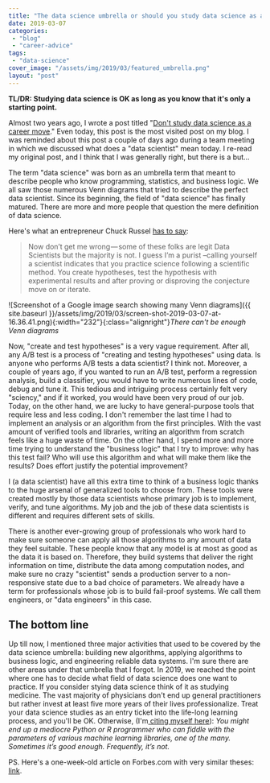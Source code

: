 ```yaml
---
title: "The data science umbrella or should you study data science as a career move (the 2019 edition)?"
date: 2019-03-07
categories: 
 - "blog"
 - "career-advice"
tags: 
 - "data-science"
cover_image: "/assets/img/2019/03/featured_umbrella.png"
layout: "post"
---
```


**TL/DR: Studying data science is OK as long as you know that it's only a starting point.**

Almost two years ago, I wrote a post titled "[Don't study data science as a career move](https://gorelik.net/2017/05/29/dont-study-data-science/)." Even today, this post is the most visited post on my blog. I was reminded about this post a couple of days ago during a team meeting in which we discussed what does a "data scientist" mean today. I re-read my original post, and I think that I was generally right, but there is a but…

The term "data science" was born as an umbrella term that meant to describe people who know programming, statistics, and business logic. We all saw those numerous Venn diagrams that tried to describe the perfect data scientist. Since its beginning, the field of "data science" has finally matured. There are more and more people that question the mere definition of data science. 

Here's what an entrepreneur Chuck Russel [has to say](https://medium.com/@chuckrussell/you-re-not-a-data-scientist-f2a75e5abd55):

> Now don’t get me wrong — some of these folks are legit Data Scientists but the majority is not. I guess I’m a purist –calling yourself a scientist indicates that you practice science following a scientific method. You create hypotheses, test the hypothesis with experimental results and after proving or disproving the conjecture move on or iterate.

![Screenshot of a Google image search showing many Venn diagrams]({{ site.baseurl }}/assets/img/2019/03/screen-shot-2019-03-07-at-16.36.41.png){:width="232"}{:class="alignright"}*There can't be enough Venn diagrams*

Now, "create and test hypotheses" is a very vague requirement. After all, any A/B test is a process of "creating and testing hypotheses" using data. Is anyone who performs A/B tests a data scientist? I think not.
 Moreover,  a couple of years ago, if you wanted to run an A/B test, perform a regression analysis, build a classifier, you would have to write numerous lines of code, debug and tune it. This tedious and intriguing process certainly felt very "sciency," and if it worked, you would have been very proud of our job. Today, on the other hand, we are lucky to have general-purpose tools that require less and less coding. I don't remember the last time I had to implement an analysis or an algorithm from the first principles. With the vast amount of verified tools and libraries, writing an algorithm from scratch feels like a huge waste of time.
 On the other hand, I spend more and more time trying to understand the "business logic" that I try to improve: why has this test fail? Who will use this algorithm and what will make them like the results? Does effort justify the potential improvement?

I (a data scientist) have all this extra time to think of a business logic thanks to the huge arsenal of generalized tools to choose from. These tools were created mostly by those data scientists whose primary job is to implement, verify, and tune algorithms. My job and the job of these data scientists is different and requires different sets of skills.

There is another ever-growing group of professionals who work hard to make sure someone can apply all those algorithms to any amount of data they feel suitable. These people know that any model is at most as good as the data it is based on. Therefore, they build systems that deliver the right information on time, distribute the data among computation nodes, and make sure no crazy "scientist" sends a production server to a non-responsive state due to a bad choice of parameters. We already have a term for professionals whose job is to build fail-proof systems. We call them engineers, or "data engineers" in this case. 

## The bottom line

Up till now, I mentioned three major activities that used to be covered by the data science umbrella: building new algorithms, applying algorithms to business logic, and engineering reliable data systems. I'm sure there are other areas under that umbrella that I forgot. In 2019, we reached the point where one has to decide what field of data science does one want to practice. If you consider stying data science think of it as studying medicine. The vast majority of physicians don't end up general practitioners but rather invest at least five more years of their lives professionalize. Treat your data science studies as an entry ticket into the life-long learning process, and you'll be OK. Otherwise, (I'm[ citing myself here](https://gorelik.net/2017/05/29/dont-study-data-science/)): *You might end up a mediocre Python or R programmer who can fiddle with the parameters of various machine learning libraries, one of the many. Sometimes it’s good enough. Frequently, it’s not.*

PS. Here's a one-week-old article on Forbes.com with very similar theses: [link](https://www.forbes.com/sites/forbestechcouncil/2019/03/01/radical-change-is-coming-to-data-science-jobs/).
